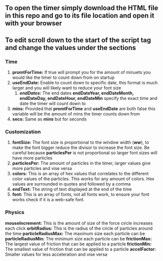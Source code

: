 ## To open the timer simply download the HTML file in this repo and go to its file location and open it with your browser

## To edit scroll down to the start of the script tag and change the values under the sections

### Time
1. **promtForTime:** If true will prompt you for the amount of minuets you would like the timer to count down from on startup
2. **useEndDate:** Enable to count down to specific date, this format is much larger and you will likely want to reduce your font size
	1. ***endDates:*** The end dates **endDateYear, endDateMonth, endDateDay, endDateHour, endDateMin** specify the exact time and date the timer will count down to
3.  **mins:** Provided that **promtForTime** and **useEndDate** are both false this variable will be the amount of mins the timer counts down from
4. **secs:** Same as **mins** but for seconds
### Customization
1. **fontSize:** The font size is proportional to the window width (***ww***), to make the font bigger reduce the divisor to increase the font size. Be careful because **particlesPer** is not proportional so larger font sizes will have more particles
2. **particlesPer:** The amount of particles in the timer, larger values give more particles and vise versa
3. **colors:** This is an array of hex values that correlates to the different color values of the particles. This works for any amount of colors. Hex values are surrounded in quotes and followed by a comma
4. **endText:** The string of text displayed at the end of the time 
5. **font:** This is an array of fonts, not all fonts work, to ensure your font works check if it is a web-safe font.
### Physics
**mouseIncrement:** This is the amount of size of the force circle increases each click
**orbitRadius:** This is the radius of the circle of particles around the time
**particleRadiusMax:** The maximum size each particle can be
**particleRadiusMin:** The minimum size each particle can be
**frictionMax:** The largest value of friction that can be applied to a particle
**frictionMin:** The smallest value of friction that can be applied to a particle
**accelFactor:** Smaller values for less acceleration and vise versa


